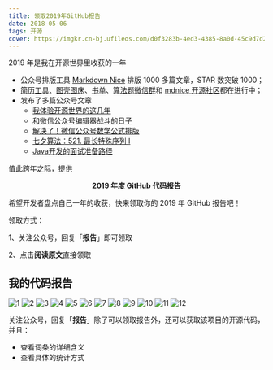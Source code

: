 ```yaml
---
title: 领取2019年GitHub报告
date: 2018-05-06
tags: 开源
cover: https://imgkr.cn-bj.ufileos.com/d0f3283b-4ed3-4385-8a0d-45c9d7d2af36.png
---
```


2019 年是我在开源世界里收获的一年

- 公众号排版工具 [Markdown Nice](https://mdnice.com "Markdown Nice") 排版 1000 多篇文章，STAR 数突破 1000；
- [简历工具](https://resume.mdnice.com "简历工具")、[图壳图床](https://imgkr.com "图壳图床")、[书单](https://github.com/guanpengchn/awesome-books "书单")、[算法题微信群](https://draw.mdnice.com "算法题微信群")和 [mdnice 开源社区](https://github.com/mdnice "mdnice 开源社区")都在进行中；
- 发布了多篇公众号文章
  - [我体验开源世界的这几年](https://mp.weixin.qq.com/s?__biz=MzU5MTcyOTQ5OA==&mid=2247484449&idx=1&sn=fdd97270620f95ca3fb45dfed8f80824&scene=19#wechat_redirect)
  - [和微信公众号编辑器战斗的日子](https://mp.weixin.qq.com/s?__biz=MzU5MTcyOTQ5OA==&mid=2247484561&idx=1&sn=5e9c59a70d3218eaed26e90847b5ba5f&scene=19#wechat_redirect)
  - [解决了！微信公众号数学公式排版](https://mp.weixin.qq.com/s?__biz=MzU5MTcyOTQ5OA==&mid=2247484678&idx=1&sn=d32f18e499238d8f7aea8a4942f055f0&scene=19#wechat_redirect)
  - [七夕算法：521. 最长特殊序列 Ⅰ](https://mp.weixin.qq.com/s?__biz=MzU5MTcyOTQ5OA==&mid=2247484407&idx=1&sn=fc0b6e86c3744e74da6bf876d8785de0&scene=19#wechat_redirect)
  - [Java开发的面试准备路径](https://mp.weixin.qq.com/s?__biz=MzU5MTcyOTQ5OA==&mid=2247484315&idx=1&sn=cef560df94a0dd31ee3c8af3b55d2c1d&scene=19#wechat_redirect)

值此跨年之际，提供

<p style="text-align:center;font-weight: bold;">2019 年度 GitHub 代码报告</p>

希望开发者盘点自己一年的收获，快来领取你的 2019 年 GitHub 报告吧！

领取方式：

1、关注公众号，回复「**报告**」即可领取

2、点击**阅读原文**直接领取

## 我的代码报告

![1](https://imgkr.cn-bj.ufileos.com/d0f3283b-4ed3-4385-8a0d-45c9d7d2af36.png)
![2](https://imgkr.cn-bj.ufileos.com/eb9e56c0-0054-4b95-998b-c684503653be.png)
![3](https://imgkr.cn-bj.ufileos.com/d4316b30-5aa3-4fe7-ad1b-403d1966e305.png)
![4](https://imgkr.cn-bj.ufileos.com/1ca51b1c-9c23-43cb-a155-6f0b263c0139.png)
![5](https://imgkr.cn-bj.ufileos.com/8b7e8087-aebe-4d3e-bd9d-a497e0e20124.png)
![6](https://imgkr.cn-bj.ufileos.com/6c2b7ffa-9440-4be7-9cb4-79a69c676124.png)
![7](https://imgkr.cn-bj.ufileos.com/a0e5eab9-6384-4eab-8ac8-17e553ff9e77.png)
![8](https://imgkr.cn-bj.ufileos.com/becde9d7-6cae-4a02-9806-12cf07684d5a.png)
![9](https://imgkr.cn-bj.ufileos.com/72b9c82c-5a31-49c2-9c4f-d2a1eef7a4f8.png)
![10](https://imgkr.cn-bj.ufileos.com/5d58c97d-0efe-4d16-9c52-5873744b071d.png)
![11](https://imgkr.cn-bj.ufileos.com/3fab2e72-5f13-46b1-b6de-a39c60f1ac73.png)
![12](https://imgkr.cn-bj.ufileos.com/f7fadd20-b6d7-400c-8bb9-4a7950bc6aaa.png)

关注公众号，回复「**报告**」除了可以领取报告外，还可以获取该项目的开源代码，并且：

- 查看词条的详细含义
- 查看具体的统计方式
